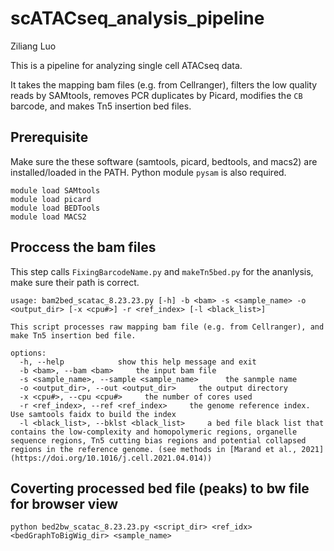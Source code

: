 # **scATACseq_analysis_pipeline**
Ziliang Luo


This is a pipeline for analyzing single cell ATACseq data.

It takes the mapping bam files (e.g. from Cellranger), filters the low quality reads by SAMtools, removes PCR duplicates by Picard, modifies the `CB` barcode, and makes Tn5 insertion bed files. 

## Prerequisite
Make sure the these software (samtools, picard, bedtools, and macs2) are installed/loaded in the PATH. Python module `pysam` is also required.

```
module load SAMtools
module load picard
module load BEDTools
module load MACS2
```


## Proccess the bam files 

This step calls `FixingBarcodeName.py` and `makeTn5bed.py` for the ananlysis, make sure their path is correct. 

```
usage: bam2bed_scatac_8.23.23.py [-h] -b <bam> -s <sample_name> -o <output_dir> [-x <cpu#>] -r <ref_index> [-l <black_list>]

This script processes raw mapping bam file (e.g. from Cellranger), and make Tn5 insertion bed file. 

options:
  -h, --help            show this help message and exit
  -b <bam>, --bam <bam>     the input bam file
  -s <sample_name>, --sample <sample_name>      the sanmple name
  -o <output_dir>, --out <output_dir>     the output directory
  -x <cpu#>, --cpu <cpu#>     the number of cores used
  -r <ref_index>, --ref <ref_index>     the genome reference index. Use samtools faidx to build the index
  -l <black_list>, --bklst <black_list>     a bed file black list that contains the low-complexity and homopolymeric regions, organelle sequence regions, Tn5 cutting bias regions and potential collapsed regions in the reference genome. (see methods in [Marand et al., 2021](https://doi.org/10.1016/j.cell.2021.04.014))
```

## Coverting processed bed file (peaks) to bw file for browser view

```
python bed2bw_scatac_8.23.23.py <script_dir> <ref_idx> <bedGraphToBigWig_dir> <sample_name>
```


